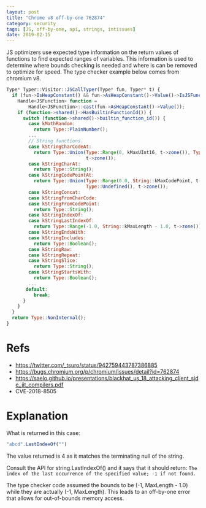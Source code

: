 ```yaml
---
layout: post
title: "Chrome v8 off-by-one 762874"
category: security
tags: [JS, off-by-one, api, strings, intissues]
date: 2019-02-15
---
```


JS optimizers use expected type information on the return values of functions to find expected ranges of variables.
This information is used to determine where bounds checking is needed and where is can be removed to optimize for speed.
The type checker example below comes from chromium v8.

```js
Type* Typer::Visitor::JSCallTyper(Type* fun, Typer* t) {
  if (fun->IsHeapConstant() && fun->AsHeapConstant()->Value()->IsJSFunction()) {
    Handle<JSFunction> function =
        Handle<JSFunction>::cast(fun->AsHeapConstant()->Value());
    if (function->shared()->HasBuiltinFunctionId()) {
      switch (function->shared()->builtin_function_id()) {
        case kMathRandom:
          return Type::PlainNumber();
        ...
        // String functions.
        case kStringCharCodeAt:
          return Type::Union(Type::Range(0, kMaxUInt16, t->zone()), Type::NaN(),
                             t->zone());
        case kStringCharAt:
          return Type::String();
        case kStringCodePointAt:
          return Type::Union(Type::Range(0.0, String::kMaxCodePoint, t->zone()),
                             Type::Undefined(), t->zone());
        case kStringConcat:
        case kStringFromCharCode:
        case kStringFromCodePoint:
          return Type::String();
        case kStringIndexOf:
        case kStringLastIndexOf:
          return Type::Range(-1.0, String::kMaxLength - 1.0, t->zone());
        case kStringEndsWith:
        case kStringIncludes:
          return Type::Boolean();
        case kStringRaw:
        case kStringRepeat:
        case kStringSlice:
          return Type::String();
        case kStringStartsWith:
          return Type::Boolean();
        ...
       default:
          break;
      }
    }
  }
  return Type::NonInternal();
}
```

# Refs
- https://twitter.com/_tsuro/status/942759443787386885
- https://bugs.chromium.org/p/chromium/issues/detail?id=762874
- https://saelo.github.io/presentations/blackhat_us_18_attacking_client_side_jit_compilers.pdf
- CVE-2018-8505

# Explanation
What is returned in this case:
``` js
"abcd".LastIndexOf("")
```
The value returned is 4 as it matches the terminating null of the string.

Consult the API for string.LastIndexOf() and it says that it should return: `The index of the last occurrence of the specified value; -1 if not found.`

The type checker code assumed the bounds to be (-1, MaxLength - 1.0) while they are actually (-1, MaxLength). This leads to an off-by-one error that allows for out-of-bounds memory access.

